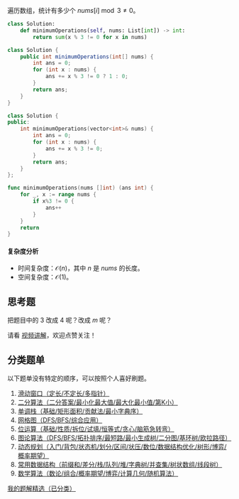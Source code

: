 遍历数组，统计有多少个 $\textit{nums}[i]\bmod 3 \ne 0$。

```py [sol-Python3]
class Solution:
    def minimumOperations(self, nums: List[int]) -> int:
        return sum(x % 3 != 0 for x in nums)
```

```java [sol-Java]
class Solution {
    public int minimumOperations(int[] nums) {
        int ans = 0;
        for (int x : nums) {
            ans += x % 3 != 0 ? 1 : 0;
        }
        return ans;
    }
}
```

```cpp [sol-C++]
class Solution {
public:
    int minimumOperations(vector<int>& nums) {
        int ans = 0;
        for (int x : nums) {
            ans += x % 3 != 0;
        }
        return ans;
    }
};
```

```go [sol-Go]
func minimumOperations(nums []int) (ans int) {
	for _, x := range nums {
		if x%3 != 0 {
			ans++
		}
	}
	return
}
```

#### 复杂度分析

- 时间复杂度：$\mathcal{O}(n)$，其中 $n$ 是 $\textit{nums}$ 的长度。
- 空间复杂度：$\mathcal{O}(1)$。

## 思考题

把题目中的 $3$ 改成 $4$ 呢？改成 $m$ 呢？

请看 [视频讲解](https://www.bilibili.com/video/BV17w4m1e7Nw/)，欢迎点赞关注！

## 分类题单

以下题单没有特定的顺序，可以按照个人喜好刷题。

1. [滑动窗口（定长/不定长/多指针）](https://leetcode.cn/circle/discuss/0viNMK/)
2. [二分算法（二分答案/最小化最大值/最大化最小值/第K小）](https://leetcode.cn/circle/discuss/SqopEo/)
3. [单调栈（基础/矩形面积/贡献法/最小字典序）](https://leetcode.cn/circle/discuss/9oZFK9/)
4. [网格图（DFS/BFS/综合应用）](https://leetcode.cn/circle/discuss/YiXPXW/)
5. [位运算（基础/性质/拆位/试填/恒等式/贪心/脑筋急转弯）](https://leetcode.cn/circle/discuss/dHn9Vk/)
6. [图论算法（DFS/BFS/拓扑排序/最短路/最小生成树/二分图/基环树/欧拉路径）](https://leetcode.cn/circle/discuss/01LUak/)
7. [动态规划（入门/背包/状态机/划分/区间/状压/数位/数据结构优化/树形/博弈/概率期望）](https://leetcode.cn/circle/discuss/tXLS3i/)
8. [常用数据结构（前缀和/差分/栈/队列/堆/字典树/并查集/树状数组/线段树）](https://leetcode.cn/circle/discuss/mOr1u6/)
9. [数学算法（数论/组合/概率期望/博弈/计算几何/随机算法）](https://leetcode.cn/circle/discuss/IYT3ss/)

[我的题解精选（已分类）](https://github.com/EndlessCheng/codeforces-go/blob/master/leetcode/SOLUTIONS.md)
